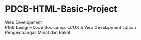 # PDCB-HTML-Basic-Project
Web Development <br>
PMB Design+Code Bootcamp: UI/UX & Web Development Edition
Pengembangan Minat dan Bakat
